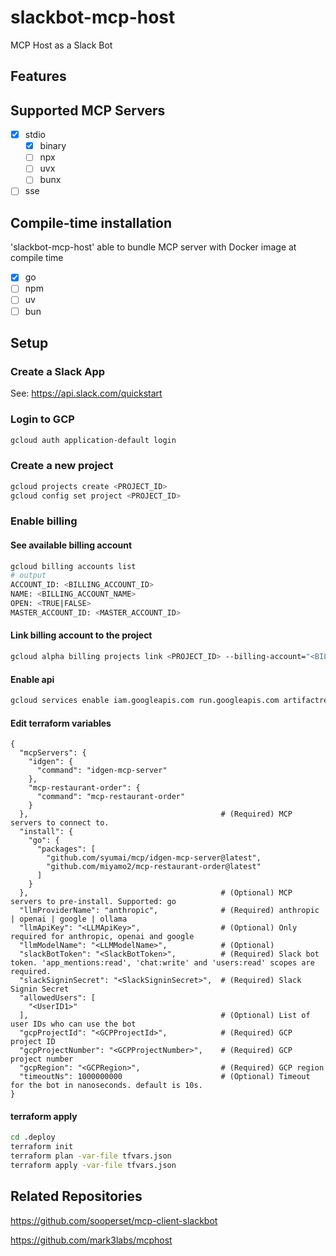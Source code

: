 # slackbot-mcp-host

MCP Host as a Slack Bot

## Features

## Supported MCP Servers

- [x] stdio
  - [x] binary
  - [ ] npx
  - [ ] uvx
  - [ ] bunx
- [ ] sse

## Compile-time installation

'slackbot-mcp-host' able to bundle MCP server with Docker image at compile time

- [x] go
- [ ] npm
- [ ] uv
- [ ] bun

## Setup

### Create a Slack App

See: https://api.slack.com/quickstart

### Login to GCP

```sh
gcloud auth application-default login
```

### Create a new project

```sh
gcloud projects create <PROJECT_ID>
gcloud config set project <PROJECT_ID>
```

### Enable billing

#### See available billing account

```sh
gcloud billing accounts list
# output
ACCOUNT_ID: <BILLING_ACCOUNT_ID>
NAME: <BILLING_ACCOUNT_NAME>
OPEN: <TRUE|FALSE>
MASTER_ACCOUNT_ID: <MASTER_ACCOUNT_ID>
```

#### Link billing account to the project

```sh
gcloud alpha billing projects link <PROJECT_ID> --billing-account="<BILLING_ACCOUNT_ID>"
```

#### Enable api

```sh
gcloud services enable iam.googleapis.com run.googleapis.com artifactregistry.googleapis.com 
```

#### Edit terraform variables

```json5
{
  "mcpServers": {
    "idgen": {
      "command": "idgen-mcp-server"
    },
    "mcp-restaurant-order": {
      "command": "mcp-restaurant-order"
    }
  },                                           # (Required) MCP servers to connect to.
  "install": {
    "go": {
      "packages": [
        "github.com/syumai/mcp/idgen-mcp-server@latest",
        "github.com/miyamo2/mcp-restaurant-order@latest"
      ]
    }
  },                                           # (Optional) MCP servers to pre-install. Supported: go
  "llmProviderName": "anthropic",              # (Required) anthropic | openai | google | ollama
  "llmApiKey": "<LLMApiKey>",                  # (Optional) Only required for anthropic, openai and google
  "llmModelName": "<LLMModelName>",            # (Optional) 
  "slackBotToken": "<SlackBotToken>",          # (Required) Slack bot token. 'app_mentions:read', 'chat:write' and 'users:read' scopes are required.
  "slackSigninSecret": "<SlackSigninSecret>",  # (Required) Slack Signin Secret
  "allowedUsers": [
    "<UserID1>"
  ],                                           # (Optional) List of user IDs who can use the bot
  "gcpProjectId": "<GCPProjectId>",            # (Required) GCP project ID
  "gcpProjectNumber": "<GCPProjectNumber>",    # (Required) GCP project number
  "gcpRegion": "<GCPRegion>",                  # (Required) GCP region
  "timeoutNs": 1000000000                      # (Optional) Timeout for the bot in nanoseconds. default is 10s.
}
```

#### terraform apply

```sh
cd .deploy
terraform init
terraform plan -var-file tfvars.json
terraform apply -var-file tfvars.json
```

## Related Repositories

https://github.com/sooperset/mcp-client-slackbot

https://github.com/mark3labs/mcphost
